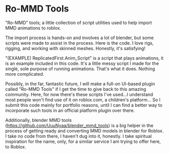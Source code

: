 # Ro-MMD Tools

"Ro-MMD" tools; a little collection of script utilities used to help import MMD animations to roblox.

The import process is hands-on and involves a lot of blender, but some scripts were made to assist in the process. Here is the code. I love rigs, rigging, and working with skinned meshes. Honestly, it's satisfying!

"(EXAMPLE) ReplicatedFirst.Anim_Script" is a script that plays animations, it is an example included in this code. It's a little messy script I made for the single, sole purpose of running animations. That's what it does. Nothing more complicated.


Possibly, in the far, fantastic future, I will make a full-on UI-based plugin called "Ro-MMD Tools" if I get the time to give back to this amazing community. Here, for now there's these scripts I've used...I understand most people won't find use of it on roblox.com, a children's platform... So I submit this code mainly for portfolio reasons, until I can find a better way to incorporate such tools in an official platform plugin over there.

Additionally, blender MMD tools (https://github.com/UuuNyaa/blender_mmd_tools) is a big helper in the process of getting ready and converting MMD models in blender for Roblox. I take no code from there, I haven't dug into it, honestly. I take spiritual inspiration for the name, only, for a similar service I am trying to offer here, to Roblox.
